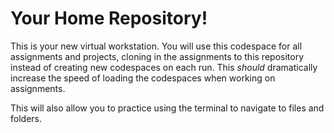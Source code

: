 # Your Home Repository!

This is your new virtual workstation. You will use this codespace for all assignments and projects, cloning in the assignments to this repository instead of creating new codespaces on each run. This _should_ dramatically increase the speed of loading the codespaces when working on assignments.

This will also allow you to practice using the terminal to navigate to files and folders.
